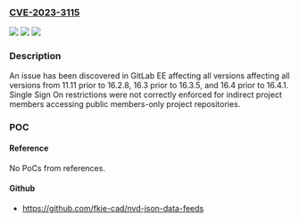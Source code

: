 ### [CVE-2023-3115](https://cve.mitre.org/cgi-bin/cvename.cgi?name=CVE-2023-3115)
![](https://img.shields.io/static/v1?label=Product&message=GitLab&color=blue)
![](https://img.shields.io/static/v1?label=Version&message=11.11%3C%2016.2.8%20&color=brighgreen)
![](https://img.shields.io/static/v1?label=Vulnerability&message=CWE-284%3A%20Improper%20Access%20Control&color=brighgreen)

### Description

An issue has been discovered in GitLab EE affecting all versions affecting all versions from 11.11 prior to 16.2.8, 16.3 prior to 16.3.5, and 16.4 prior to 16.4.1. Single Sign On restrictions were not correctly enforced for indirect project members accessing public members-only project repositories.

### POC

#### Reference
No PoCs from references.

#### Github
- https://github.com/fkie-cad/nvd-json-data-feeds

